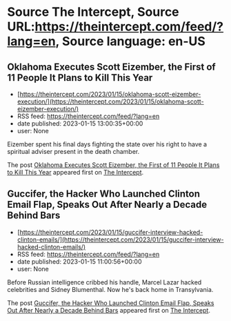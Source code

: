 # Source The Intercept, Source URL:https://theintercept.com/feed/?lang=en, Source language: en-US

## Oklahoma Executes Scott Eizember, the First of 11 People It Plans to Kill This Year
 - [https://theintercept.com/2023/01/15/oklahoma-scott-eizember-execution/](https://theintercept.com/2023/01/15/oklahoma-scott-eizember-execution/)
 - RSS feed: https://theintercept.com/feed/?lang=en
 - date published: 2023-01-15 13:00:35+00:00
 - user: None

<p>Eizember spent his final days fighting the state over his right to have a spiritual adviser present in the death chamber.</p>
<p>The post <a href="https://theintercept.com/2023/01/15/oklahoma-scott-eizember-execution/" rel="nofollow">Oklahoma Executes Scott Eizember, the First of 11 People It Plans to Kill This Year</a> appeared first on <a href="https://theintercept.com" rel="nofollow">The Intercept</a>.</p>

## Guccifer, the Hacker Who Launched Clinton Email Flap, Speaks Out After Nearly a Decade Behind Bars
 - [https://theintercept.com/2023/01/15/guccifer-interview-hacked-clinton-emails/](https://theintercept.com/2023/01/15/guccifer-interview-hacked-clinton-emails/)
 - RSS feed: https://theintercept.com/feed/?lang=en
 - date published: 2023-01-15 11:00:56+00:00
 - user: None

<p>Before Russian intelligence cribbed his handle, Marcel Lazar hacked celebrities and Sidney Blumenthal. Now he's back home in Transylvania.</p>
<p>The post <a href="https://theintercept.com/2023/01/15/guccifer-interview-hacked-clinton-emails/" rel="nofollow">Guccifer, the Hacker Who Launched Clinton Email Flap, Speaks Out After Nearly a Decade Behind Bars</a> appeared first on <a href="https://theintercept.com" rel="nofollow">The Intercept</a>.</p>
